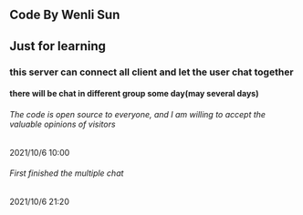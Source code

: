 ## Code By Wenli Sun

## Just for learning

### this server can connect all client and let the user chat together

#### there will be chat in different group some day(may several days)

###### The code is open source to everyone, and I am willing to accept the valuable opinions of visitors
2021/10/6 10:00

###### First finished the multiple chat 

2021/10/6 21:20